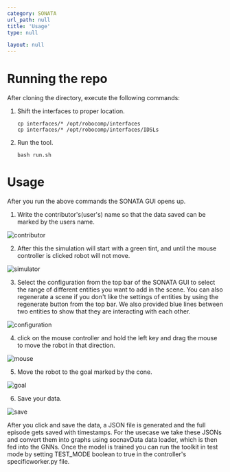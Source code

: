 ```yaml
---
category: SONATA
url_path: null
title: 'Usage'
type: null

layout: null
---
```


# Running the repo

After cloning the directory, execute the following commands:
1. Shift the interfaces to proper location.
    ```
    cp interfaces/* /opt/robocomp/interfaces
    cp interfaces/* /opt/robocomp/interfaces/IDSLs
    ```
2. Run the tool.
    ```
    bash run.sh
    ```

# Usage

After you run the above commands the SONATA GUI opens up.

1. Write the contributor's(user's) name so that the data saved can be marked by the users name.

![contributor](../images/get_contributer.png?raw=true)

2. After this the simulation will start with a green tint, and until the mouse controller is clicked robot will not move. 

![simulator](../images/simulation_green_start.png)

3. Select the configuration from the top bar of the SONATA GUI to select the range of different entities you want to add in the scene. You can also regenerate a scene if you don't like the settings of entities by using the regenerate button from the top bar. We also provided blue lines between two entities to show that they are interacting with each other.

![configuration](../images/select_range.png)

4. click on the mouse controller and hold the left key and drag the mouse to move the robot in that direction.

![mouse](../images/click_joystick.png)

5. Move the robot to the goal marked by the cone.

![goal](../images/reach_goal.png)

6. Save your data.

![save](../images/save.png)


After you click and save the data, a JSON file is generated and the full episode gets saved with timestamps. For the usecase we take these JSONs and convert them into graphs using socnavData data loader, which is then fed into the GNNs. Once the model is trained you can run the toolkit in test mode by setting TEST_MODE boolean to true in the controller's specificworker.py file.

